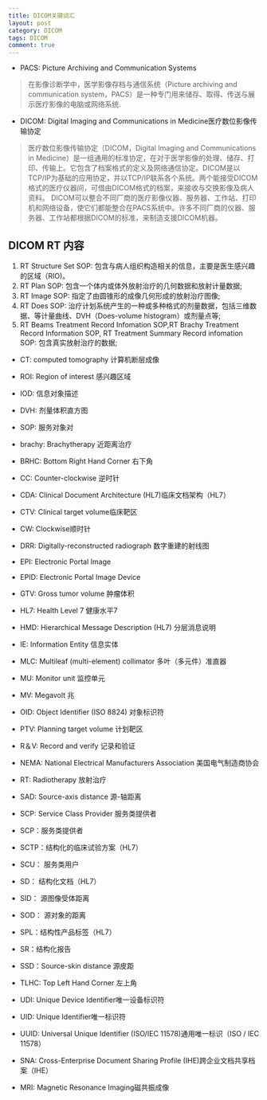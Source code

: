 ```yaml
---
title: DICOM关键词汇
layout: post
category: DICOM
tags: DICOM
comment: true
---
```

- PACS: Picture Archiving and Communication Systems
> 在影像诊断学中，医学影像存档与通信系统（Picture archiving and communication system，PACS）是一种专门用来储存、取得、传送与展示医疗影像的电脑或网络系统.
- DICOM: Digital Imaging and Communications in Medicine医疗数位影像传输协定
> 医疗数位影像传输协定（DICOM，Digital Imaging and Communications in Medicine）是一组通用的标准协定，在对于医学影像的处理、储存、打印、传输上。它包含了档案格式的定义及网络通信协定。DICOM是以TCP/IP为基础的应用协定，并以TCP/IP联系各个系统。两个能接受DICOM格式的医疗仪器间，可借由DICOM格式的档案，来接收与交换影像及病人资料。
DICOM可以整合不同厂商的医疗影像仪器、服务器、工作站、打印机和网络设备，使它们都能整合在PACS系统中。许多不同厂商的仪器、服务器、工作站都根据DICOM的标准，来制造支援DICOM机器。

## DICOM RT 内容
1. RT Structure Set SOP: 包含与病人组织构造相关的信息，主要是医生感兴趣的区域（RIO)。
2. RT Plan SOP:  包含一个体内或体外放射治疗的几何数据和放射计量数据;
3. RT Image SOP: 指定了由圆锥形的成像几何形成的放射治疗图像;
4. RT Does SOP: 治疗计划系统产生的一种或多种格式的剂量数据，包括三维数据、等计量曲线、DVH（Does-volume histogram）或剂量点等;
5. RT Beams Treatment Record Infomation SOP,RT Brachy Treatment Record Information SOP, RT Treatment Summary Record infomation SOP: 包含真实放射治疗的数据;

- CT: computed tomography 计算机断层成像
- ROI: Region of interest 感兴趣区域
- IOD: 信息对象描述
- DVH: 剂量体积直方图
- SOP: 服务对象对
- brachy: Brachytherapy 近距离治疗
- BRHC: Bottom Right Hand Corner 右下角
- CC: Counter-clockwise 逆时针
- CDA: Clinical Document Architecture (HL7)临床文档架构（HL7）
- CTV: Clinical target volume临床靶区
- CW: Clockwise顺时针
- DRR: Digitally-reconstructed radiograph 数字重建的射线图

- EPI: Electronic Portal Image

- EPID: Electronic Portal Image Device

- GTV: Gross tumor volume 肿瘤体积

- HL7: Health Level 7 健康水平7

- HMD: Hierarchical Message Description (HL7) 分层消息说明

- IE: Information Entity 信息实体

- MLC: Multileaf (multi-element) collimator 多叶（多元件）准直器

- MU: Monitor unit 监控单元

- MV: Megavolt 兆

- OID: Object Identifier (ISO 8824) 对象标识符

- PTV: Planning target volume 计划靶区

- R＆V: Record and verify 记录和验证

- NEMA: National Electrical Manufacturers Association 美国电气制造商协会

- RT: Radiotherapy 放射治疗 

- SAD: Source-axis distance 源-轴距离

- SCP: Service Class Provider 服务类提供者

- SCP：服务类提供者

- SCTP：结构化的临床试验方案（HL7）

- SCU： 服务类用户

-  SD： 结构化文档（HL7）

- SID： 源图像受体距离

- SOD： 源对象的距离

- SPL：结构性产品标签（HL7）

- SR：结构化报告

- SSD：Source-skin distance 源皮距

- TLHC: Top Left Hand Corner 左上角

- UDI: Unique Device Identifier唯一设备标识符

- UID: Unique Identifier唯一标识符

- UUID: Universal Unique Identifier (ISO/IEC 11578)通用唯一标识（ISO / IEC 11578）

- SNA: Cross-Enterprise Document Sharing Profile (IHE)跨企业文档共享档案（IHE）

- MRI: Magnetic Resonance Imaging磁共振成像
